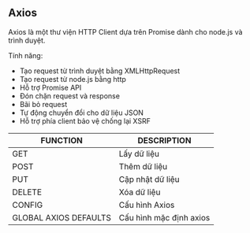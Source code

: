 ## Axios

Axios là một thư viện HTTP Client dựa trên Promise dành cho node.js và trình duyệt.

Tính năng:

- Tạo request từ trình duyệt bằng XMLHttpRequest
- Tạo request từ node.js bằng http
- Hỗ trợ Promise API
- Đón chặn request và response
- Bãi bỏ request
- Tự động chuyển đổi cho dữ liệu JSON
- Hỗ trợ phía client bảo vệ chống lại XSRF

| FUNCTION | DESCRIPTION |
| ------ | ------ |
| GET | Lấy dữ liệu |
| POST | Thêm dữ liệu |
| PUT | Cập nhật dữ liệu |
| DELETE | Xóa dữ liệu |
| CONFIG | Cấu hình Axios |
| GLOBAL AXIOS DEFAULTS | Cấu hình mặc định axios |

